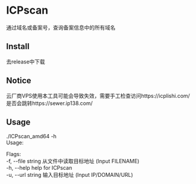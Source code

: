# ICPscan  
通过域名或备案号，查询备案信息中的所有域名  

## Install  
去release中下载

## Notice
云厂商VPS使用本工具可能会导致失效，需要手工检查访问https://icplishi.com/是否会跳转https://sewer.ip138.com/

## Usage  
./ICPscan_amd64 -h  
Usage:  

Flags:  
  -f, --file string   从文件中读取目标地址 (Input FILENAME)  
  -h, --help          help for ICPscan  
  -u, --url string    输入目标地址 (Input IP/DOMAIN/URL)  
